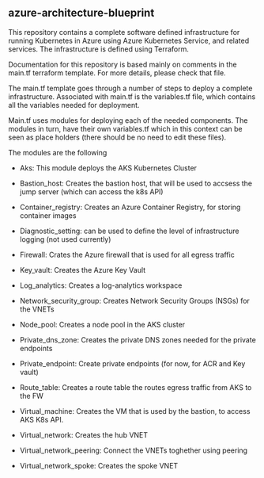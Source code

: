 ## azure-architecture-blueprint

This repository contains a complete software defined infrastructure for running Kubernetes in Azure using Azure Kubernetes Service, and related services. The infrastructure is defined using Terraform.

Documentation for this repository is based mainly on comments in the main.tf terraform template. For more details, please check that file.

The main.tf template goes through a number of steps to deploy a complete infrastructure. Associated with main.tf is the variables.tf file, which contains all the variables needed for deployment. 

Main.tf uses modules for deploying each of the needed components. The modules in turn, have their own variables.tf which in this context can be seen as place holders (there should be no need to edit these files).


The modules are the following

* Aks: This module deploys the AKS Kubernetes Cluster

* Bastion_host: Creates the bastion host, that will be used to accsess the jump server (which can access the k8s API)

* Container_registry: Creates an Azure Container Registry, for storing container images

* Diagnostic_setting: can be used to define the level of infrastructure logging (not used currently)

* Firewall: Crates the Azure firewall that is used for all egress traffic

* Key_vault: Creates the Azure Key Vault

* Log_analytics: Creates a log-analytics workspace

* Network_security_group: Creates Network Security Groups (NSGs) for the VNETs

* Node_pool: Creates a node pool in the AKS cluster

* Private_dns_zone: Creates the private DNS zones needed for the private endpoints

* Private_endpoint: Create private endpoints (for now, for ACR and Key vault)

* Route_table: Creates a route table the routes egress traffic from AKS to the FW

* Virtual_machine: Creates the VM that is used by the bastion, to access AKS K8s API.

* Virtual_network: Creates the hub VNET

* Virtual_network_peering: Connect the VNETs toghether using peering

* Virtual_network_spoke: Creates the spoke VNET